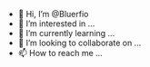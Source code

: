 - 👋 Hi, I’m @Bluerfio
- 👀 I’m interested in ...
- 🌱 I’m currently learning ...
- 💞️ I’m looking to collaborate on ...
- 📫 How to reach me ...

<!---
Bluerfio/Bluerfio is a ✨ special ✨ repository because its `README.md` (this file) appears on your GitHub profile.
You can click the Preview link to take a look at your changes.
--->
